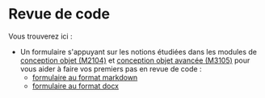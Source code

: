 # Revue de code

Vous trouverez ici :  

- Un formulaire s'appuyant sur les notions étudiées dans les modules de [conception objet (M2104)](https://github.com/iblasquez/enseignement-iut-m2104-conception) et [conception objet avancée (M3105)](https://github.com/iblasquez/enseignement-iut-m3105-conception-avancee) pour vous aider à faire vos premiers pas en revue de code :
	- [formulaire au format markdown](revueDeCode_premierPas.md)
	- [formulaire au format docx](revueDeCode_premierPas.docx)